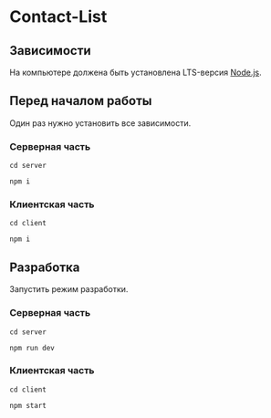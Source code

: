 # Contact-List

## Зависимости

На компьютере должена быть установлена LTS-версия [Node.js](https://nodejs.org/en/).

## Перед началом работы

Один раз нужно установить все зависимости.

### Серверная часть

```shell
cd server

npm i
```

### Клиентская часть

```shell
cd client

npm i
```

## Разработка

Запустить режим разработки.

### Серверная часть

```shell
cd server

npm run dev
```

### Клиентская часть

```shell
cd client

npm start
```

